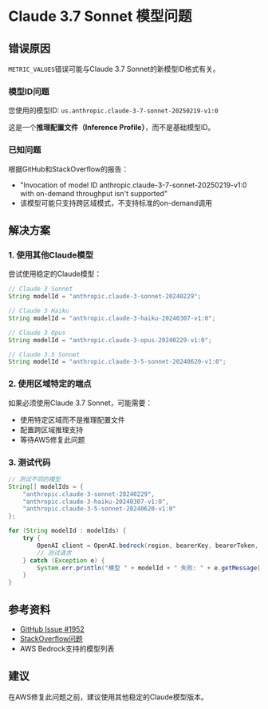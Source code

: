 # Claude 3.7 Sonnet 模型问题

## 错误原因

`METRIC_VALUES`错误可能与Claude 3.7 Sonnet的新模型ID格式有关。

### 模型ID问题

您使用的模型ID: `us.anthropic.claude-3-7-sonnet-20250219-v1:0`

这是一个**推理配置文件（Inference Profile）**，而不是基础模型ID。

### 已知问题

根据GitHub和StackOverflow的报告：
- "Invocation of model ID anthropic.claude-3-7-sonnet-20250219-v1:0 with on-demand throughput isn't supported"
- 该模型可能只支持跨区域模式，不支持标准的on-demand调用

## 解决方案

### 1. 使用其他Claude模型

尝试使用稳定的Claude模型：
```java
// Claude 3 Sonnet
String modelId = "anthropic.claude-3-sonnet-20240229";

// Claude 3 Haiku
String modelId = "anthropic.claude-3-haiku-20240307-v1:0";

// Claude 3 Opus
String modelId = "anthropic.claude-3-opus-20240229-v1:0";

// Claude 3.5 Sonnet
String modelId = "anthropic.claude-3-5-sonnet-20240620-v1:0";
```

### 2. 使用区域特定的端点

如果必须使用Claude 3.7 Sonnet，可能需要：
- 使用特定区域而不是推理配置文件
- 配置跨区域推理支持
- 等待AWS修复此问题

### 3. 测试代码

```java
// 测试不同的模型
String[] modelIds = {
    "anthropic.claude-3-sonnet-20240229",
    "anthropic.claude-3-haiku-20240307-v1:0",
    "anthropic.claude-3-5-sonnet-20240620-v1:0"
};

for (String modelId : modelIds) {
    try {
        OpenAI client = OpenAI.bedrock(region, bearerKey, bearerToken, modelId);
        // 测试请求
    } catch (Exception e) {
        System.err.println("模型 " + modelId + " 失败: " + e.getMessage());
    }
}
```

## 参考资料

- [GitHub Issue #1952](https://github.com/cline/cline/issues/1952)
- [StackOverflow问题](https://stackoverflow.com/questions/79428475/)
- AWS Bedrock支持的模型列表

## 建议

在AWS修复此问题之前，建议使用其他稳定的Claude模型版本。